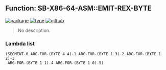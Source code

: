 ## Function: SB-X86-64-ASM::EMIT-REX-BYTE
[![package](https://img.shields.io/badge/Package-SB--X86--64--ASM-5f9ea0.svg?style=social&colorA=999999)](../) [![type](https://img.shields.io/badge/Type-Function-5f9ea0.svg?style=social&colorA=999999)](../#function) [![github](https://img.shields.io/badge/GitHub-View_the_source-5f9ea0.svg?style=social&colorA=999999&logo=github)](https://github.com/sbcl/sbcl/blob/master/src/compiler/x86-64/insts.lisp/) 

> No description.

### Lambda list
```
(SEGMENT-0 ARG-FOR-(BYTE 4 4)-1 ARG-FOR-(BYTE 1 3)-2 ARG-FOR-(BYTE 1 2)-3
 ARG-FOR-(BYTE 1 1)-4 ARG-FOR-(BYTE 1 0)-5)
```
